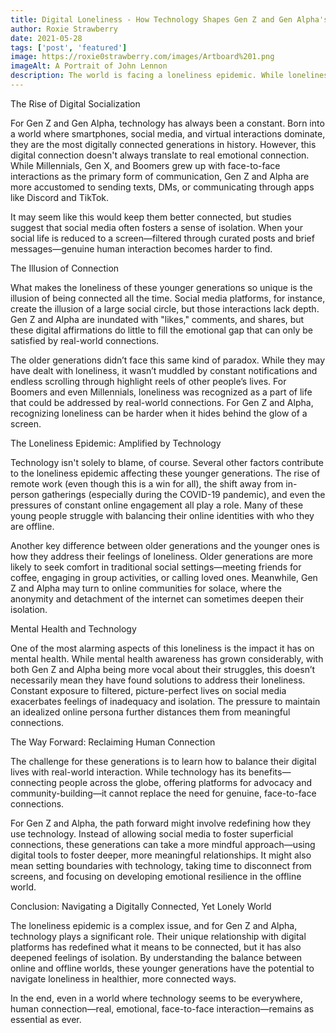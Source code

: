 ```yaml
---
title: Digital Loneliness - How Technology Shapes Gen Z and Gen Alpha's Struggle with Isolation
author: Roxie Strawberry
date: 2021-05-28
tags: ['post', 'featured']
image: https://roxie0strawberry.com/images/Artboard%201.png
imageAlt: A Portrait of John Lennon 
description: The world is facing a loneliness epidemic. While loneliness isn't new, the way it affects Gen Z and Gen Alpha is different. These younger generations are growing up in a time where technology is deeply integrated into their daily lives, and while it's meant to connect us, it often leaves them feeling more isolated than ever.
---
```


The Rise of Digital Socialization

For Gen Z and Gen Alpha, technology has always been a constant. Born into a world where smartphones, social media, and virtual interactions dominate, they are the most digitally connected generations in history. However, this digital connection doesn't always translate to real emotional connection. While Millennials, Gen X, and Boomers grew up with face-to-face interactions as the primary form of communication, Gen Z and Alpha are more accustomed to sending texts, DMs, or communicating through apps like Discord and TikTok.

It may seem like this would keep them better connected, but studies suggest that social media often fosters a sense of isolation. When your social life is reduced to a screen—filtered through curated posts and brief messages—genuine human interaction becomes harder to find.

The Illusion of Connection

What makes the loneliness of these younger generations so unique is the illusion of being connected all the time. Social media platforms, for instance, create the illusion of a large social circle, but those interactions lack depth. Gen Z and Alpha are inundated with "likes," comments, and shares, but these digital affirmations do little to fill the emotional gap that can only be satisfied by real-world connections.

The older generations didn’t face this same kind of paradox. While they may have dealt with loneliness, it wasn’t muddled by constant notifications and endless scrolling through highlight reels of other people’s lives. For Boomers and even Millennials, loneliness was recognized as a part of life that could be addressed by real-world connections. For Gen Z and Alpha, recognizing loneliness can be harder when it hides behind the glow of a screen.

The Loneliness Epidemic: Amplified by Technology

Technology isn't solely to blame, of course. Several other factors contribute to the loneliness epidemic affecting these younger generations. The rise of remote work (even though this is a win for all), the shift away from in-person gatherings (especially during the COVID-19 pandemic), and even the pressures of constant online engagement all play a role. Many of these young people struggle with balancing their online identities with who they are offline.

Another key difference between older generations and the younger ones is how they address their feelings of loneliness. Older generations are more likely to seek comfort in traditional social settings—meeting friends for coffee, engaging in group activities, or calling loved ones. Meanwhile, Gen Z and Alpha may turn to online communities for solace, where the anonymity and detachment of the internet can sometimes deepen their isolation.

Mental Health and Technology

One of the most alarming aspects of this loneliness is the impact it has on mental health. While mental health awareness has grown considerably, with both Gen Z and Alpha being more vocal about their struggles, this doesn’t necessarily mean they have found solutions to address their loneliness. Constant exposure to filtered, picture-perfect lives on social media exacerbates feelings of inadequacy and isolation. The pressure to maintain an idealized online persona further distances them from meaningful connections.

The Way Forward: Reclaiming Human Connection

The challenge for these generations is to learn how to balance their digital lives with real-world interaction. While technology has its benefits—connecting people across the globe, offering platforms for advocacy and community-building—it cannot replace the need for genuine, face-to-face connections.

For Gen Z and Alpha, the path forward might involve redefining how they use technology. Instead of allowing social media to foster superficial connections, these generations can take a more mindful approach—using digital tools to foster deeper, more meaningful relationships. It might also mean setting boundaries with technology, taking time to disconnect from screens, and focusing on developing emotional resilience in the offline world.

Conclusion: Navigating a Digitally Connected, Yet Lonely World

The loneliness epidemic is a complex issue, and for Gen Z and Alpha, technology plays a significant role. Their unique relationship with digital platforms has redefined what it means to be connected, but it has also deepened feelings of isolation. By understanding the balance between online and offline worlds, these younger generations have the potential to navigate loneliness in healthier, more connected ways.

In the end, even in a world where technology seems to be everywhere, human connection—real, emotional, face-to-face interaction—remains as essential as ever.